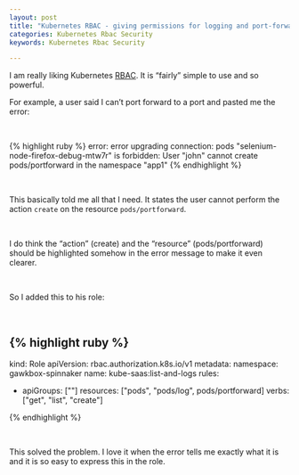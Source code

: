 ```yaml
---
layout: post
title: "Kubernetes RBAC - giving permissions for logging and port-forwarding"
categories: Kubernetes Rbac Security
keywords: Kubernetes Rbac Security

---
```


I am really liking Kubernetes [RBAC][rbac]. It is “fairly” simple to use and so powerful.

For example, a user said I can’t port forward to a port and pasted me the error:

&nbsp;

{% highlight ruby %}
error: error upgrading connection: pods "selenium-node-firefox-debug-mtw7r" is forbidden: User "john" cannot create pods/portforward in the namespace "app1"
{% endhighlight %}

&nbsp;

This basically told me all that I need. It states the user cannot perform the action `create` on the resource `pods/portforward`.

&nbsp;

I do think the “action” (create) and the “resource” (pods/portforward) should be highlighted somehow in the error message to make it even clearer.

&nbsp;

So I added this to his role:

&nbsp;

{% highlight ruby %}
---
kind: Role
apiVersion: rbac.authorization.k8s.io/v1
metadata:
  namespace: gawkbox-spinnaker
  name: kube-saas:list-and-logs
rules:
- apiGroups: [""]
  resources: ["pods", "pods/log", pods/portforward]
  verbs: ["get", "list", "create"]

{% endhighlight %}

&nbsp;

This solved the problem. I love it when the error tells me exactly what it is and it is so easy to express this in the role.


[rbac]: https://kubernetes.io/docs/reference/access-authn-authz/rbac/